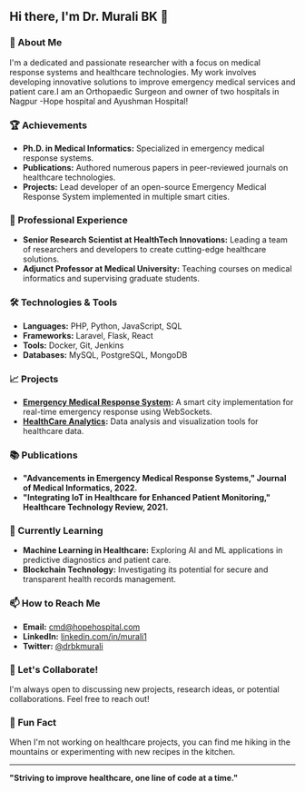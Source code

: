 ## Hi there, I'm Dr. Murali BK 👋

### 🚀 About Me
I'm a dedicated and passionate researcher with a focus on medical response systems and healthcare technologies. My work involves developing innovative solutions to improve emergency medical services and patient care.I am an Orthopaedic Surgeon and owner of two hospitals in Nagpur -Hope hospital and Ayushman Hospital!

### 🏆 Achievements
- **Ph.D. in Medical Informatics:** Specialized in emergency medical response systems.
- **Publications:** Authored numerous papers in peer-reviewed journals on healthcare technologies.
- **Projects:** Lead developer of an open-source Emergency Medical Response System implemented in multiple smart cities.

### 💼 Professional Experience
- **Senior Research Scientist at HealthTech Innovations:** Leading a team of researchers and developers to create cutting-edge healthcare solutions.
- **Adjunct Professor at Medical University:** Teaching courses on medical informatics and supervising graduate students.

### 🛠️ Technologies & Tools
- **Languages:** PHP, Python, JavaScript, SQL
- **Frameworks:** Laravel, Flask, React
- **Tools:** Docker, Git, Jenkins
- **Databases:** MySQL, PostgreSQL, MongoDB

### 📈 Projects
- **[Emergency Medical Response System](https://github.com/TheBinitGhimire/QuantumHack):** A smart city implementation for real-time emergency response using WebSockets.
- **[HealthCare Analytics](https://github.com/dr-murali-bk/healthcare-analytics):** Data analysis and visualization tools for healthcare data.

### 📚 Publications
- **"Advancements in Emergency Medical Response Systems," Journal of Medical Informatics, 2022.**
- **"Integrating IoT in Healthcare for Enhanced Patient Monitoring," Healthcare Technology Review, 2021.**

### 🌱 Currently Learning
- **Machine Learning in Healthcare:** Exploring AI and ML applications in predictive diagnostics and patient care.
- **Blockchain Technology:** Investigating its potential for secure and transparent health records management.

### 📫 How to Reach Me
- **Email:** cmd@hopehospital.com
- **LinkedIn:** [linkedin.com/in/murali1](https://www.linkedin.com/in/murali1/)
- **Twitter:** [@drbkmurali](https://x.com/drbkmurali)

### 💬 Let's Collaborate!
I'm always open to discussing new projects, research ideas, or potential collaborations. Feel free to reach out!

### 🌟 Fun Fact
When I'm not working on healthcare projects, you can find me hiking in the mountains or experimenting with new recipes in the kitchen.

---

**"Striving to improve healthcare, one line of code at a time."**


